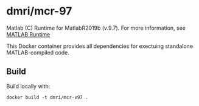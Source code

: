 # dmri/mcr-97

Matlab (C) Runtime for MatlabR2019b (v.9.7).
For more information, see [MATLAB Runtime](https://www.mathworks.com/products/compiler/matlab-runtime.html)

This Docker container provides all dependencies for exectuing standalone
MATLAB-compiled code.

## Build
Build locally with:

```
docker build -t dmri/mcr-v97 .
```
